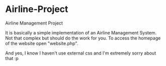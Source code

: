 # Airline-Project
Airline Management Project

It is basically a simple implementation of an Airline Management System. 
Not that complex but should do the work for you.
To access the homepage of the website open "website.php".

And yes, I know I haven't use external css and I'm extremely sorry about that :p
